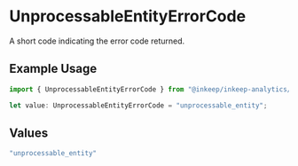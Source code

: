 # UnprocessableEntityErrorCode

A short code indicating the error code returned.

## Example Usage

```typescript
import { UnprocessableEntityErrorCode } from "@inkeep/inkeep-analytics/models/errors";

let value: UnprocessableEntityErrorCode = "unprocessable_entity";
```

## Values

```typescript
"unprocessable_entity"
```
